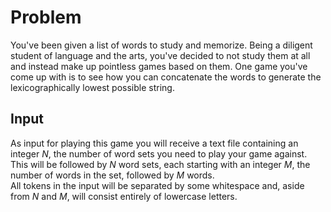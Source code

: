# Problem

You've been given a list of words to study and memorize. Being a diligent student of language and the arts, you've decided to not study them at all and instead make up pointless games based on them. One game you've come up with is to see how you can concatenate the words to generate the lexicographically lowest possible string.

## Input

As input for playing this game you will receive a text file containing an integer $N$, the number of word sets you need to play your game against.  
This will be followed by $N$ word sets, each starting with an integer $M$, the number of words in the set, followed by $M$ words.  
All tokens in the input will be separated by some whitespace and, aside from $N$ and $M$, will consist entirely of lowercase letters.

